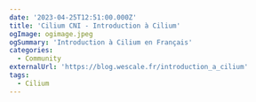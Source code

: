 ```yaml
---
date: '2023-04-25T12:51:00.000Z'
title: 'Cilium CNI - Introduction à Cilium'
ogImage: ogimage.jpeg
ogSummary: 'Introduction à Cilium en Français'
categories:
  - Community
externalUrl: 'https://blog.wescale.fr/introduction_a_cilium'
tags:
  - Cilium
---
```

